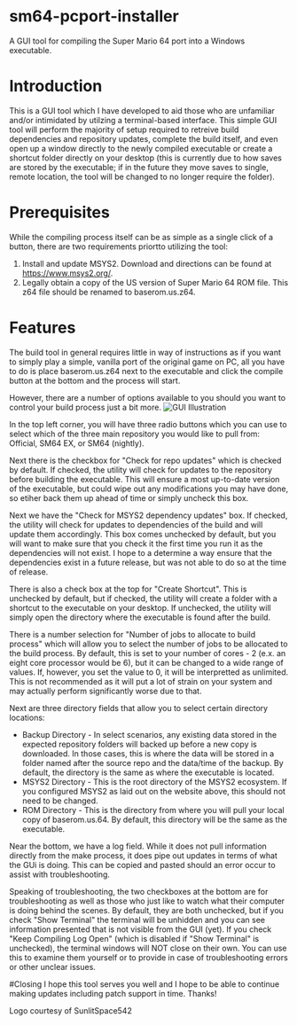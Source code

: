 # sm64-pcport-installer
A GUI tool for compiling the Super Mario 64 port into a Windows executable.
# Introduction
This is a GUI tool which I have developed to aid those who are unfamiliar and/or intimidated by utilzing a terminal-based interface. This simple GUI tool will perform the majority of setup required to retreive build dependencies and repository updates, complete the build itself, and even open up a window directly to the newly compiled executable or create a shortcut folder directly on your desktop (this is currently due to how saves are stored by the executable; if in the future they move saves to single, remote location, the tool will be changed to no longer require the folder).
 
# Prerequisites
While the compiling process itself can be as simple as a single click of a button, there are two requirements priortto utilizing the tool:
1. Install and update MSYS2. Download and directions can be found at https://www.msys2.org/.
2. Legally obtain a copy of the US version of Super Mario 64 ROM file. This z64 file should be renamed to baserom.us.z64.

# Features
The build tool in general requires little in way of instructions as if you want to simply play a simple, vanilla port of the original game on PC, all you have to do is place baserom.us.z64 next to the executable and click the compile button at the bottom and the process will start.

However, there are a number of options available to you should you want to control your build process just a bit more.
![GUI Illustration](https://i.imgur.com/iBEM32q.png)

In the top left corner, you will have three radio buttons which you can use to select which of the three main repository you would like to pull from: Official, SM64 EX, or SM64 (nightly).

Next there is the checkbox for "Check for repo updates" which is checked by default. If checked, the utility will check for updates to the repository before building the executable. This will ensure a most up-to-date version of the executable, but could wipe out any modifications you may have done, so etiher back them up ahead of time or simply uncheck this box.

Next we have the "Check for MSYS2 dependency updates" box. If checked, the utility will check for updates to dependencies of the build and will update them accordingly. This box comes unchecked by default, but you will want to make sure that you check it the first time you run it as the dependencies will not exist. I hope to a determine a way ensure that the dependencies exist in a future release, but was not able to do so at the time of release.

There is also a check box at the top for "Create Shortcut". This is unchecked by default, but if checked, the utility will create a folder with a shortcut to the executable on your desktop. If unchecked, the utility will simply open the directory where the executable is found after the build.

There is a number selection for "Number of jobs to allocate to build process" which will allow you to select the number of jobs to be allocated to the build process. By default, this is set to your number of cores - 2 (e.x. an eight core processor would be 6), but it can be changed to a wide range of values. If, however, you set the value to 0, it will be interpretted as unlimited. This is not recommended as it will put a lot of strain on your system and may actually perform significantly worse due to that.

Next are three directory fields that allow you to select certain directory locations:
* Backup Directory - In select scenarios, any existing data stored in the expected repository folders will backed up before a new copy is downloaded. In those cases, this is where the data will be stored in a folder named after the source repo and the data/time of the backup. By default, the directory is the same as where the executable is located.
* MSYS2 Directory - This is the root directory of the MSYS2 ecosystem. If you configured MSYS2 as laid out on the website above, this should not need to be changed.
* ROM Directory - This is the directory from where you will pull your local copy of baserom.us.64. By default, this directory will be the same as the executable.

Near the bottom, we have a log field. While it does not pull information directly from the make process, it does pipe out updates in terms of what the GUi is doing. This can be copied and pasted should an error occur to assist with troubleshooting.

Speaking of troubleshooting, the two checkboxes at the bottom are for troubleshooting as well as those who just like to watch what their computer is doing behind the scenes. By default, they are both unchecked, but if you check "Show Terminal" the terminal will be unhidden and you can see information presented that is not visible from the GUI (yet). If you check "Keep Compiling Log Open" (which is disabled if "Show Terminal" is unchecked), the terminal windows will NOT close on their own. You can use this to examine them yourself or to provide in case of troubleshooting errors or other unclear issues.

#Closing
I hope this tool serves you well and I hope to be able to continue making updates including patch support in time. Thanks!

Logo courtesy of SunlitSpace542
